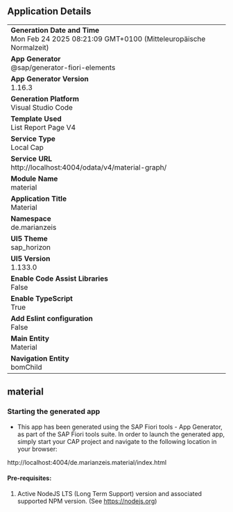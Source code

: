 ## Application Details
|               |
| ------------- |
|**Generation Date and Time**<br>Mon Feb 24 2025 08:21:09 GMT+0100 (Mitteleuropäische Normalzeit)|
|**App Generator**<br>@sap/generator-fiori-elements|
|**App Generator Version**<br>1.16.3|
|**Generation Platform**<br>Visual Studio Code|
|**Template Used**<br>List Report Page V4|
|**Service Type**<br>Local Cap|
|**Service URL**<br>http://localhost:4004/odata/v4/material-graph/|
|**Module Name**<br>material|
|**Application Title**<br>Material|
|**Namespace**<br>de.marianzeis|
|**UI5 Theme**<br>sap_horizon|
|**UI5 Version**<br>1.133.0|
|**Enable Code Assist Libraries**<br>False|
|**Enable TypeScript**<br>True|
|**Add Eslint configuration**<br>False|
|**Main Entity**<br>Material|
|**Navigation Entity**<br>bomChild|

## material



### Starting the generated app

-   This app has been generated using the SAP Fiori tools - App Generator, as part of the SAP Fiori tools suite.  In order to launch the generated app, simply start your CAP project and navigate to the following location in your browser:

http://localhost:4004/de.marianzeis.material/index.html

#### Pre-requisites:

1. Active NodeJS LTS (Long Term Support) version and associated supported NPM version.  (See https://nodejs.org)


